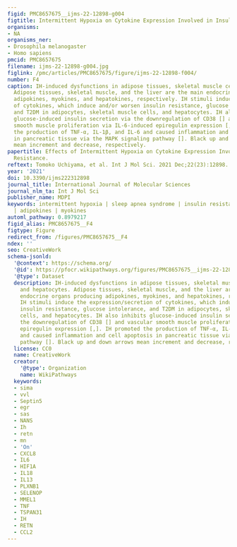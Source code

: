 ```yaml
---
figid: PMC8657675__ijms-22-12898-g004
figtitle: Intermittent Hypoxia on Cytokine Expression Involved in Insulin Resistance
organisms:
- NA
organisms_ner:
- Drosophila melanogaster
- Homo sapiens
pmcid: PMC8657675
filename: ijms-22-12898-g004.jpg
figlink: /pmc/articles/PMC8657675/figure/ijms-22-12898-f004/
number: F4
caption: IH-induced dysfunctions in adipose tissues, skeletal muscle cells, and hepatocytes.
  Adipose tissues, skeletal muscle, and the liver are the main endocrine organs producing
  adipokines, myokines, and hepatokines, respectively. IH stimuli induce the expression/secretion
  of cytokines, which induce and/or worsen insulin resistance, glucose intolerance,
  and T2DM in adipocytes, skeletal muscle cells, and hepatocytes. IH also inhibits
  glucose-induced insulin secretion via the downregulation of CD38 [] and vascular
  smooth muscle proliferation via IL-6-induced epiregulin expression [,]. IH promoted
  the production of TNF-α, IL-1β, and IL-6 and caused inflammation and cell apoptosis
  in pancreatic tissue via the MAPK signaling pathway []. Black up and down arrows
  mean increment and decrease, respectively.
papertitle: Effects of Intermittent Hypoxia on Cytokine Expression Involved in Insulin
  Resistance.
reftext: Tomoko Uchiyama, et al. Int J Mol Sci. 2021 Dec;22(23):12898.
year: '2021'
doi: 10.3390/ijms222312898
journal_title: International Journal of Molecular Sciences
journal_nlm_ta: Int J Mol Sci
publisher_name: MDPI
keywords: intermittent hypoxia | sleep apnea syndrome | insulin resistance | hepatokines
  | adipokines | myokines
automl_pathway: 0.8979217
figid_alias: PMC8657675__F4
figtype: Figure
redirect_from: /figures/PMC8657675__F4
ndex: ''
seo: CreativeWork
schema-jsonld:
  '@context': https://schema.org/
  '@id': https://pfocr.wikipathways.org/figures/PMC8657675__ijms-22-12898-g004.html
  '@type': Dataset
  description: IH-induced dysfunctions in adipose tissues, skeletal muscle cells,
    and hepatocytes. Adipose tissues, skeletal muscle, and the liver are the main
    endocrine organs producing adipokines, myokines, and hepatokines, respectively.
    IH stimuli induce the expression/secretion of cytokines, which induce and/or worsen
    insulin resistance, glucose intolerance, and T2DM in adipocytes, skeletal muscle
    cells, and hepatocytes. IH also inhibits glucose-induced insulin secretion via
    the downregulation of CD38 [] and vascular smooth muscle proliferation via IL-6-induced
    epiregulin expression [,]. IH promoted the production of TNF-α, IL-1β, and IL-6
    and caused inflammation and cell apoptosis in pancreatic tissue via the MAPK signaling
    pathway []. Black up and down arrows mean increment and decrease, respectively.
  license: CC0
  name: CreativeWork
  creator:
    '@type': Organization
    name: WikiPathways
  keywords:
  - sima
  - vvl
  - Septin5
  - egr
  - sas
  - NANS
  - Ih
  - retn
  - mn
  - 'On'
  - CXCL8
  - IL6
  - HIF1A
  - IL18
  - IL13
  - PLXNB1
  - SELENOP
  - MMEL1
  - TNF
  - TSPAN31
  - IH
  - RETN
  - CCL2
---
```

